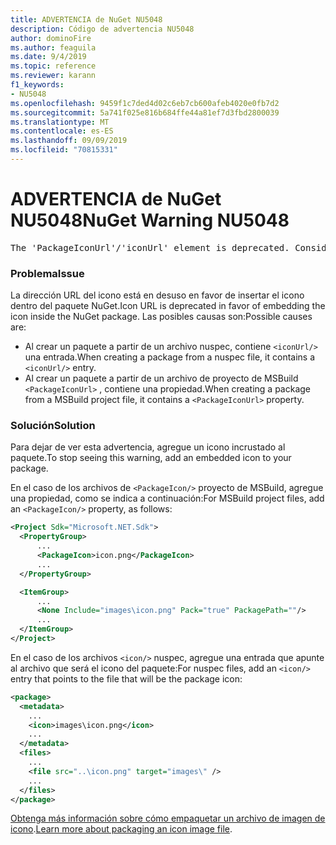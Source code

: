 ```yaml
---
title: ADVERTENCIA de NuGet NU5048
description: Código de advertencia NU5048
author: dominoFire
ms.author: feaguila
ms.date: 9/4/2019
ms.topic: reference
ms.reviewer: karann
f1_keywords:
- NU5048
ms.openlocfilehash: 9459f1c7ded4d02c6eb7cb600afeb4020e0fb7d2
ms.sourcegitcommit: 5a741f025e816b684ffe44a81ef7d3fbd2800039
ms.translationtype: MT
ms.contentlocale: es-ES
ms.lasthandoff: 09/09/2019
ms.locfileid: "70815331"
---
```

# <a name="nuget-warning-nu5048"></a><span data-ttu-id="8d794-103">ADVERTENCIA de NuGet NU5048</span><span class="sxs-lookup"><span data-stu-id="8d794-103">NuGet Warning NU5048</span></span>

<pre>The 'PackageIconUrl'/'iconUrl' element is deprecated. Consider using the 'PackageIcon'/'icon' element instead. Learn more at https://aka.ms/deprecateIconUrl</pre>


### <a name="issue"></a><span data-ttu-id="8d794-104">Problema</span><span class="sxs-lookup"><span data-stu-id="8d794-104">Issue</span></span>

<span data-ttu-id="8d794-105">La dirección URL del icono está en desuso en favor de insertar el icono dentro del paquete NuGet.</span><span class="sxs-lookup"><span data-stu-id="8d794-105">Icon URL is deprecated in favor of embedding the icon inside the NuGet package.</span></span> <span data-ttu-id="8d794-106">Las posibles causas son:</span><span class="sxs-lookup"><span data-stu-id="8d794-106">Possible causes are:</span></span>

- <span data-ttu-id="8d794-107">Al crear un paquete a partir de un archivo nuspec, contiene `<iconUrl/>` una entrada.</span><span class="sxs-lookup"><span data-stu-id="8d794-107">When creating a package from a nuspec file, it contains a `<iconUrl/>` entry.</span></span>
- <span data-ttu-id="8d794-108">Al crear un paquete a partir de un archivo de proyecto de MSBuild `<PackageIconUrl>` , contiene una propiedad.</span><span class="sxs-lookup"><span data-stu-id="8d794-108">When creating a package from a MSBuild project file, it contains a `<PackageIconUrl>` property.</span></span>


### <a name="solution"></a><span data-ttu-id="8d794-109">Solución</span><span class="sxs-lookup"><span data-stu-id="8d794-109">Solution</span></span>

<span data-ttu-id="8d794-110">Para dejar de ver esta advertencia, agregue un icono incrustado al paquete.</span><span class="sxs-lookup"><span data-stu-id="8d794-110">To stop seeing this warning, add an embedded icon to your package.</span></span>

<span data-ttu-id="8d794-111">En el caso de los archivos de `<PackageIcon/>` proyecto de MSBuild, agregue una propiedad, como se indica a continuación:</span><span class="sxs-lookup"><span data-stu-id="8d794-111">For MSBuild project files, add an `<PackageIcon/>` property, as follows:</span></span>

```xml
<Project Sdk="Microsoft.NET.Sdk">
  <PropertyGroup>
      ...
      <PackageIcon>icon.png</PackageIcon>
      ...
  </PropertyGroup>

  <ItemGroup>
      ...
      <None Include="images\icon.png" Pack="true" PackagePath=""/>
      ...
  </ItemGroup>
</Project>
```

<span data-ttu-id="8d794-112">En el caso de los archivos `<icon/>` nuspec, agregue una entrada que apunte al archivo que será el icono del paquete:</span><span class="sxs-lookup"><span data-stu-id="8d794-112">For nuspec files, add an `<icon/>` entry that points to the file that will be the package icon:</span></span>

```xml
<package>
  <metadata>
    ...
    <icon>images\icon.png</icon>
    ...
  </metadata>
  <files>
    ...
    <file src="..\icon.png" target="images\" />
    ...
  </files>
</package>
```

<span data-ttu-id="8d794-113">[Obtenga más información sobre cómo empaquetar un archivo de imagen de icono](../msbuild-targets.md#packing-an-icon-image-file).</span><span class="sxs-lookup"><span data-stu-id="8d794-113">[Learn more about packaging an icon image file](../msbuild-targets.md#packing-an-icon-image-file).</span></span>
